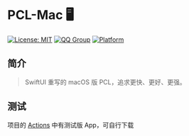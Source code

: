 # PCL-Mac 🖥️

[![License: MIT](https://img.shields.io/badge/License-MIT-yellow.svg)](LICENSE)
[![QQ Group](https://img.shields.io/badge/QQ群-1047463389-blue)](https://jq.qq.com/?_wv=1027&k=5X6X9X8X)
[![Platform](https://img.shields.io/badge/macOS-13.0+-blue)](https://developer.apple.com/macos/)
## 简介

> SwiftUI 重写的 macOS 版 PCL，追求更快、更好、更强。

## 测试

项目的 [Actions](https://github.com/PCL-Community/PCL-Mac/actions) 中有测试版 App，可自行下载
